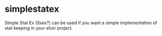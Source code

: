 # simplestatex
Simple Stat Ex (Ssex?) can be used if you want a simple implementation of stat keeping in your elixir project.
